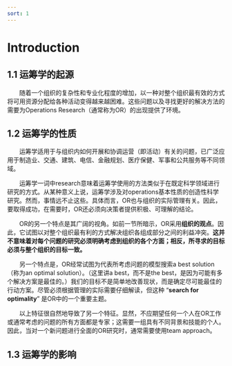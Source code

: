 ```yaml
---
sort: 1
---
```


# Introduction 

## 1.1 运筹学的起源

&emsp;&emsp;随着一个组织的复杂性和专业化程度的增加，以一种对整个组织最有效的方式将可用资源分配给各种活动变得越来越困难。这些问题以及寻找更好的解决方法的需要为Operations Research（通常称为OR）的出现提供了环境。 

## 1.2 运筹学的性质

&emsp;&emsp;运筹学适用于与组织内如何开展和协调运营（即活动）有关的问题，已广泛应用于制造业、交通、建筑、电信、金融规划、医疗保健、军事和公共服务等不同领域。

&emsp;&emsp;运筹学一词中research意味着运筹学使用的方法类似于在既定科学领域进行研究的方式。从某种意义上说，运筹学涉及对operations基本性质的创造性科学研究。然而，事情远不止这些。具体而言，OR也与组织的实际管理有关。因此，要取得成功，在需要时，OR还必须向决策者提供积极、可理解的结论。 

&emsp;&emsp;OR的另一个特点是其广阔的视角。如前一节所暗示，OR采用**组织的观点**。因此，它试图以对整个组织最有利的方式解决组织各组成部分之间的利益冲突。**这并不意味着对每个问题的研究必须明确考虑到组织的各个方面；相反，所寻求的目标必须与整个组织的目标一致。** 

&emsp;&emsp;另一个特点是，OR经常试图为代表所考虑问题的模型搜索a best solution（称为an optimal solution）。（这里讲a best，而不是the best，是因为可能有多个解决方案是最佳的。）我们的目标不是简单地改善现状，而是确定尽可能最佳的行动方案。尽管必须根据管理的实际需要仔细解读，但这种 “**search for optimality**” 是OR中的一个重要主题。

&emsp;&emsp;以上特征很自然地导致了另一个特征。显然，不应期望任何一个人在OR工作或通常考虑的问题的所有方面都是专家；这需要一组具有不同背景和技能的个人。因此，当对一个新问题进行全面的OR研究时，通常需要使用team approach。

## 1.3 运筹学的影响



<!-- 28 -->
&emsp;&emsp;
<br />
$$
$$
$$  $$
<!-- 蓝 -->
<font color="#3399ff"></font>
<!-- 绿 -->
<font color="#3FBF3F"></font>
